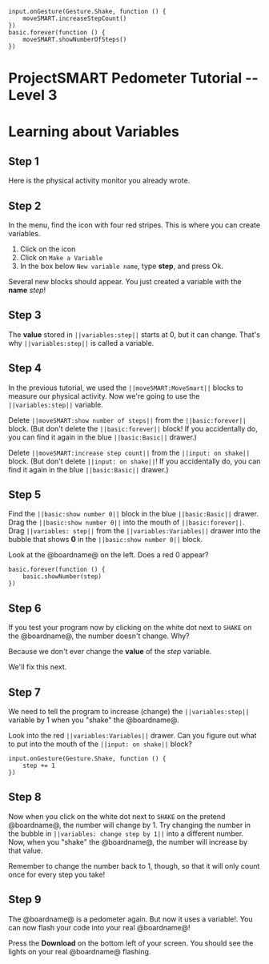 ```template
input.onGesture(Gesture.Shake, function () {
    moveSMART.increaseStepCount()
})
basic.forever(function () {
    moveSMART.showNumberOfSteps()
})
```
# ProjectSMART Pedometer Tutorial -- Level 3
# Learning about Variables


## Step 1

Here is the physical activity monitor you already wrote.

## Step 2

In the menu, find the icon with four red stripes. This is where you can create variables.
1. Click on the icon
2. Click on `Make a Variable`
3. In the box below `New variable name`, type **step**, and press Ok.

Several new blocks should appear.
You just created a variable with the **name** *step*!

## Step 3

The **value** stored in ``||variables:step||`` starts at 0, but it can change. That's why ``||variables:step||`` is called a variable.

## Step 4

In the previous tutorial, we used the ``||moveSMART:MoveSmart||`` blocks to measure our physical activity. Now we're going to use the ``||variables:step||`` variable.

Delete ``||moveSMART:show number of steps||`` from the ``||basic:forever||`` block. (But don't delete the ``||basic:forever||`` block! If you accidentally do, you can find it again in the blue ``||basic:Basic||`` drawer.)

Delete ``||moveSMART:increase step count||`` from the ``||input: on shake||`` block. (But don't delete ``||input: on shake||``! If you accidentally do, you can find it again in the blue ``||basic:Basic||`` drawer.)

## Step 5

Find the ``||basic:show number 0||`` block in the blue ``||basic:Basic||`` drawer. Drag the ``||basic:show number 0||`` into the mouth of ``||basic:forever||``. Drag ``||variables: step||`` from the ``||variables:Variables||`` drawer into the bubble that shows **0** in the ``||basic:show number 0||`` block.

Look at the @boardname@ on the left. Does a red 0 appear?

```blocks
basic.forever(function () {
    basic.showNumber(step)
})
```

## Step 6

If you test your program now by clicking on the white dot next to `SHAKE` on the @boardname@, the number doesn't change. Why?

Because we don't ever change the **value** of the *step* variable.

We'll fix this next.


## Step 7

We need to tell the program to increase (change) the ``||variables:step||`` variable by 1 when you "shake" the @boardname@.

Look into the red ``||variables:Variables||`` drawer. Can you figure out what to put into the mouth of the ``||input: on shake||`` block?

```blocks
input.onGesture(Gesture.Shake, function () {
    step += 1
})
```

## Step 8

Now when you click on the white dot next to `SHAKE` on the pretend @boardname@, the number will change by 1.
Try changing the number in the bubble in ``||variables: change step by 1||`` into a different number.
Now, when you "shake" the @boardname@, the number will increase by that value.

Remember to change the number back to 1, though, so that it will only count once for every step you take!

## Step 9

The @boardname@ is a pedometer again. But now it uses a variable!.
You can now flash your code into your real @boardname@!

Press the **Download** on the bottom left of your screen.
You should see the lights on your real @boardname@ flashing.
